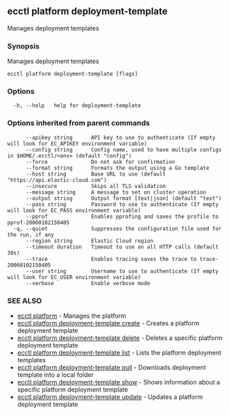 ## ecctl platform deployment-template

Manages deployment templates

### Synopsis

Manages deployment templates

```
ecctl platform deployment-template [flags]
```

### Options

```
  -h, --help   help for deployment-template
```

### Options inherited from parent commands

```
      --apikey string      API key to use to authenticate (If empty will look for EC_APIKEY environment variable)
      --config string      Config name, used to have multiple configs in $HOME/.ecctl/<env> (default "config")
      --force              Do not ask for confirmation
      --format string      Formats the output using a Go template
      --host string        Base URL to use (default "https://api.elastic-cloud.com")
      --insecure           Skips all TLS validation
      --message string     A message to set on cluster operation
      --output string      Output format [text|json] (default "text")
      --pass string        Password to use to authenticate (If empty will look for EC_PASS environment variable)
      --pprof              Enables pprofing and saves the profile to pprof-20060102150405
  -q, --quiet              Suppresses the configuration file used for the run, if any
      --region string      Elastic Cloud region
      --timeout duration   Timeout to use on all HTTP calls (default 30s)
      --trace              Enables tracing saves the trace to trace-20060102150405
      --user string        Username to use to authenticate (If empty will look for EC_USER environment variable)
      --verbose            Enable verbose mode
```

### SEE ALSO

* [ecctl platform](ecctl_platform.md)	 - Manages the platform
* [ecctl platform deployment-template create](ecctl_platform_deployment-template_create.md)	 - Creates a platform deployment template
* [ecctl platform deployment-template delete](ecctl_platform_deployment-template_delete.md)	 - Deletes a specific platform deployment template
* [ecctl platform deployment-template list](ecctl_platform_deployment-template_list.md)	 - Lists the platform deployment templates
* [ecctl platform deployment-template pull](ecctl_platform_deployment-template_pull.md)	 - Downloads deployment template into a local folder
* [ecctl platform deployment-template show](ecctl_platform_deployment-template_show.md)	 - Shows information about a specific platform deployment template
* [ecctl platform deployment-template update](ecctl_platform_deployment-template_update.md)	 - Updates a platform deployment template

